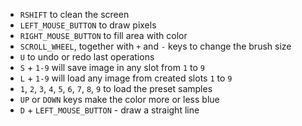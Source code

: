 * `RSHIFT` to clean the screen
* `LEFT_MOUSE_BUTTON` to draw pixels
* `RIGHT_MOUSE_BUTTON` to fill area with color
* `SCROLL_WHEEL`, together with `+` and `-` keys to change the brush size
* `U` to undo or redo last operations
* `S` + `1-9` will save image in any slot from `1` to `9`
* `L` + `1-9` will load any image from created slots `1` to `9`
* `1`, `2`, `3`, `4`, `5`, `6`, `7`, `8`, `9` to load the preset samples
* `UP` or `DOWN` keys make the color more or less blue
* `D` + `LEFT_MOUSE_BUTTON` - draw a straight line
